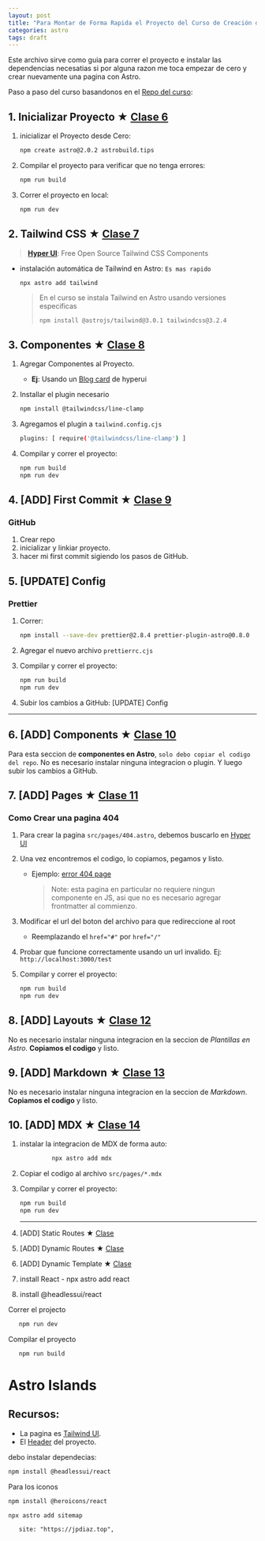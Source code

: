 ```yaml
---
layout: post
title: "Para Montar de Forma Rapida el Proyecto del Curso de Creación de Páginas Web con Astro"
categories: astro
tags: draft
---
```


Este archivo sirve como guia para correr el proyecto e instalar las dependencias necesatias si por alguna razon me toca empezar de cero y crear nuevamente una pagina con Astro.

Paso a paso del curso basandonos en el [Repo del curso](https://github.com/platzi/astrobuild.tips/commits/main):

## 1. Inicializar Proyecto ★ [Clase 6](https://platzi.com/clases/6207-astro/60187-conoce-tu-proyecto-colaborativo-astrobuildtips/ "Conoce tu proyecto colaborativo: astrobuild.tips")

1. inicializar el Proyecto desde Cero:

   ```bash
   npm create astro@2.0.2 astrobuild.tips
   ```

2. Compilar el proyecto para verificar que no tenga errores:

   ```bash
   npm run build
   ```

3. Correr el proyecto en local:

   ```bash
   npm run dev
   ```

## 2. Tailwind CSS ★ [Clase 7](https://platzi.com/clases/6207-astro/60188-configuracion-de-tailwind-css/ "Configuración de Tailwind CSS")

> [**Hyper UI**](https://www.hyperui.dev/): Free Open Source Tailwind CSS Components

- instalación automática de Tailwind en Astro: `Es mas rapido`

  ```bash
  npx astro add tailwind
  ```

  > En el curso se instala Tailwind en Astro usando versiones especificas
  >
  > `npm install @astrojs/tailwind@3.0.1 tailwindcss@3.2.4`

## 3. Componentes ★ [Clase 8](https://platzi.com/clases/6207-astro/60189-configuracion-de-typescript/ "Configuración de TypeScript")

1. Agregar Componentes al Proyecto.
   - **Ej**: Usando un [Blog card](https://www.hyperui.dev/components/marketing/blog-cards) de hyperui
2. Installar el plugin necesario
   ```bash
   npm install @tailwindcss/line-clamp
   ```
3. Agregamos el plugin a `tailwind.config.cjs`
   ```bash
   plugins: [ require('@tailwindcss/line-clamp') ]
   ```
4. Compilar y correr el proyecto:

   ```bash
   npm run build
   npm run dev
   ```

## 4. [ADD] First Commit ★ [Clase 9](https://platzi.com/clases/6207-astro/60190-github-vscode-prettier-astro-config/ "GitHub, VSCode, Prettier, Astro config")

### GitHub

1. Crear repo
2. inicializar y linkiar proyecto.
3. hacer mi first commit sigiendo los pasos de GitHub.

## 5. [UPDATE] Config

### Prettier

1. Correr:

   ```bash
   npm install --save-dev prettier@2.8.4 prettier-plugin-astro@0.8.0
   ```

2. Agregar el nuevo archivo `prettierrc.cjs`

3. Compilar y correr el proyecto:

   ```bash
   npm run build
   npm run dev
   ```

4. Subir los cambios a GitHub: [UPDATE] Config

---

## 6. [ADD] Components ★ [Clase 10](https://platzi.com/clases/6207-astro/60191-componentes-en-astro/ "Componentes en Astro")

Para esta seccion de **componentes en Astro**, `solo debo copiar el codigo del repo`. No es necesario instalar ninguna integracion o plugin. Y luego subir los cambios a GitHub.

## 7. [ADD] Pages ★ [Clase 11](https://platzi.com/clases/6207-astro/60192-paginas-en-astro/ "Paginas en Astro")

### Como Crear una pagina 404

1. Para crear la pagina `src/pages/404.astro`, debemos buscarlo en [Hyper UI](https://www.hyperui.dev/)
2. Una vez encontremos el codigo, lo copiamos, pegamos y listo.
   - Ejemplo: [error 404 page](https://www.hyperui.dev/components/application-ui/error-pages)
     > Note: esta pagina en particular no requiere ningun componente en JS, asi que no es necesario agregar frontmatter al commienzo.
3. Modificar el url del boton del archivo para que redireccione al root
   - Reemplazando el `href="#"` por `href="/"`
4. Probar que funcione correctamente usando un url invalido. Ej: `http://localhost:3000/test`
5. Compilar y correr el proyecto:

   ```bash
   npm run build
   npm run dev
   ```

## 8. [ADD] Layouts ★ [Clase 12](https://platzi.com/clases/6207-astro/60193-plantillas-en-astro/ "Plantillas en Astro")

No es necesario instalar ninguna integracion en la seccion de _Plantillas en Astro_. **Copiamos el codigo** y listo.

## 9. [ADD] Markdown ★ [Clase 13](https://platzi.com/clases/6207-astro/60194-markdown/ "Markdown")

No es necesario instalar ninguna integracion en la seccion de _Markdown_. **Copiamos el codigo** y listo.

## 10. [ADD] MDX ★ [Clase 14](https://platzi.com/clases/6207-astro/60195-mdx/ "MDX")

1. instalar la integracion de MDX de forma auto:

   ```bash
            npx astro add mdx
   ```

2. Copiar el codigo al archivo `src/pages/*.mdx`

3. Compilar y correr el proyecto:

   ```bash
   npm run build
   npm run dev
   ```

   ***

4. [ADD] Static Routes ★ [Clase ]()
5. [ADD] Dynamic Routes ★ [Clase ]()
6. [ADD] Dynamic Template ★ [Clase ]()
7. install React - npx astro add react
8. install @headlessui/react

Correr el projecto

```bash
   npm run dev
```

Compilar el proyecto

```bash
   npm run build
```

# Astro Islands

## Recursos:

- La pagina es [Tailwind UI](https://tailwindui.com/).
- El [Header](https://tailwindui.com/components/marketing/elements/headers#component-6f74644bcfda42fc3d6735054d46bbe1) del proyecto.

debo instalar dependecias:

```bash
npm install @headlessui/react
```

Para los iconos

```bash
npm install @heroicons/react
```

`npx astro add sitemap`

`	site: "https://jpdiaz.top",`
